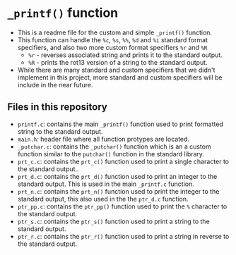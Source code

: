 # `_printf()` function
- This is a readme file for the custom and simple `_printf()`  function.
- This function can handle the `%c`, `%s`, `%%`, `%d` and `%i` standard format specifiers, and also two more custom format specifiers `%r` and `%R`
	- `%r` - reverses associated string and prints it to the standard output.
	- `%R` - prints the rot13 version of a string to the standard output.
- While there are many standard  and custom specifiers that we didn't implement in this project, more standard and custom specifiers will be include in the near future.
## Files in this repository
- `printf.c`: contains the main `_printf()` function used to print formatted string to the standard output.
- `main.h`: header file where all function protypes are located.
- `_putchar.c`: contains the  `_putchar()` function which is an a custom function similar to the `putchar()` function in the standard library.
- `prt_c.c`: contains the `prt_c()` function used to print a single character to the standard output..
- `prt_d.c`: contains the `prt_d()` function used to print an integer to the standard output. This is used in the main `_printf.c` function.
- `prt_n.c`: contains the `prt_n()` function used to print the integer to the standard output, this also used in the the `ptr_d.c` function.
- `ptr_pp.c`: contains the `ptr_pp()`  function used to print the `%` character to the standard output.
- `ptr_s.c`: contains the `ptr_s()` function used to print a string to the standard output.
- `ptr_r.c`: contains the `ptr_r()` function used to print a string in reverse to the standard output.
